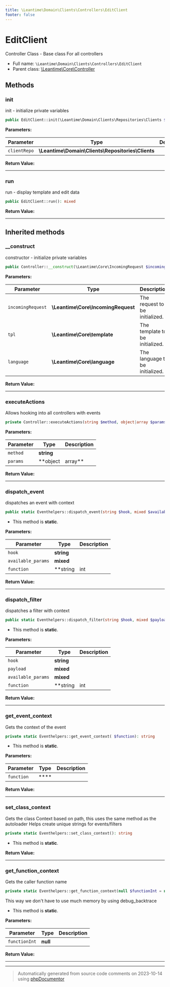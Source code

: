 ```yaml
---
title: \Leantime\Domain\Clients\Controllers\EditClient
footer: false
---
```


# EditClient

Controller Class - Base class For all controllers



* Full name: `\Leantime\Domain\Clients\Controllers\EditClient`
* Parent class: [\Leantime\Core\Controller](../../../Core/Controller.md)



## Methods

### init

init - initialize private variables

```php
public EditClient::init(\Leantime\Domain\Clients\Repositories\Clients $clientRepo): mixed
```








**Parameters:**

| Parameter | Type | Description |
|-----------|------|-------------|
| `clientRepo` | **\Leantime\Domain\Clients\Repositories\Clients** |  |


**Return Value:**





---
### run

run - display template and edit data

```php
public EditClient::run(): mixed
```









**Return Value:**





---


## Inherited methods

### __construct

constructor - initialize private variables

```php
public Controller::__construct(\Leantime\Core\IncomingRequest $incomingRequest, \Leantime\Core\template $tpl, \Leantime\Core\language $language): mixed
```








**Parameters:**

| Parameter | Type | Description |
|-----------|------|-------------|
| `incomingRequest` | **\Leantime\Core\IncomingRequest** | The request to be initialized. |
| `tpl` | **\Leantime\Core\template** | The template to be initialized. |
| `language` | **\Leantime\Core\language** | The language to be initialized. |


**Return Value:**





---
### executeActions

Allows hooking into all controllers with events

```php
private Controller::executeActions(string $method, object|array $params): void
```








**Parameters:**

| Parameter | Type | Description |
|-----------|------|-------------|
| `method` | **string** |  |
| `params` | **object|array** |  |


**Return Value:**





---
### dispatch_event

dispatches an event with context

```php
public static Eventhelpers::dispatch_event(string $hook, mixed $available_params = [], string|int|null $function = null): void
```



* This method is **static**.




**Parameters:**

| Parameter | Type | Description |
|-----------|------|-------------|
| `hook` | **string** |  |
| `available_params` | **mixed** |  |
| `function` | **string|int|null** |  |


**Return Value:**





---
### dispatch_filter

dispatches a filter with context

```php
public static Eventhelpers::dispatch_filter(string $hook, mixed $payload, mixed $available_params = [], string|int|null $function = null): mixed
```



* This method is **static**.




**Parameters:**

| Parameter | Type | Description |
|-----------|------|-------------|
| `hook` | **string** |  |
| `payload` | **mixed** |  |
| `available_params` | **mixed** |  |
| `function` | **string|int|null** |  |


**Return Value:**





---
### get_event_context

Gets the context of the event

```php
private static Eventhelpers::get_event_context( $function): string
```



* This method is **static**.




**Parameters:**

| Parameter | Type | Description |
|-----------|------|-------------|
| `function` | **** |  |


**Return Value:**





---
### set_class_context

Gets the class Context based on path, this uses the same method as the autoloader
Helps create unique strings for events/filters

```php
private static Eventhelpers::set_class_context(): string
```



* This method is **static**.





**Return Value:**





---
### get_function_context

Gets the caller function name

```php
private static Eventhelpers::get_function_context(null $functionInt = null): string
```

This way we don't have to use much memory by using debug_backtrace

* This method is **static**.




**Parameters:**

| Parameter | Type | Description |
|-----------|------|-------------|
| `functionInt` | **null** |  |


**Return Value:**





---


---
> Automatically generated from source code comments on 2023-10-14 using [phpDocumentor](http://www.phpdoc.org/)
